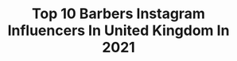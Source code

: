 ---
title: Top 10 Barbers Instagram Influencers In United Kingdom In 2021
description: >-
  Find top barbers Instagram influencers in United Kingdom in 2021. Most popular hashtags: #barberlife #mensfashion #hair #barbershopconnect.
platform: Instagram
hits: 138
text_top: See the top-rated Instagram accounts on inBeat.
text_bottom: Our database has 138 Instagram influencers like this in United Kingdom for you to connect with.
profiles:
  - username: "paulhewitt_barber"
    fullname: >-
      Paul Hewitt ✪
    bio: >-
      @blklamourbarbers @brislingtonhill_barbershop @partsandlabourbarbers F🎗CKCANCER @monsterenergy @capeganguk @uppercutdeluxe @dickieslifeofficial
    location: "United Kingdom"
    followers: 26731
    engagement: 261
    commentsToLikes: 0.067978
    id: ck0ttnvex3j7o0i19iyivf7qu
    verified: false
    hashtags: "#barberlife, #hair, #stancesocks, #girldad"
  - username: "holly_inked"
    fullname: >-
      Holly Broome
    bio: >-
      Average tattooed barber ✨ Blackwork | Family | Fashion Promotional enquiries- hollyinkedenquiries@gmail.com
    location: "United Kingdom"
    followers: 156219
    engagement: 401
    commentsToLikes: 0.016147
    id: ck0vv7a85nuvu0i19a8jp7qxg
    verified: false
    hashtags: "#mohawk, #alternativefashion, #altstyle, #darkart"
  - username: "rfitchett_"
    fullname: >-
      
    bio: >-
      Men’s Hairstylist 💈Bull + Co barber shop 📍United Kingdom
    location: "United Kingdom"
    followers: 5283
    engagement: 669
    commentsToLikes: 0.038538
    id: ck602g7wjhbta0i14gvka0j0n
    verified: false
    hashtags: ""
  - username: "ryan_davieshall"
    fullname: >-
      RYAN DAVIES-HALL
    bio: >-
      The Wild One. - London // UK📍 - Barber // Model - @woodstockmodels 🇬🇧 Enquiries: RYANDAVIESHALL@GMAIL.COM THE BLACK EDITION // OUT NOW
    location: "United Kingdom"
    followers: 56302
    engagement: 197
    commentsToLikes: 0.016957
    id: ck5bw6tbsl3p10i11omhnc7yr
    verified: false
    hashtags: "#model, #tattoo, #victoriahouse, #lfw"
  - username: "kylebeaumont89"
    fullname: >-
      Kyle Beaumont 🦹🏼‍♀️
    bio: >-
      @undercoatuk 🤘🏽 @timetotraintogether 💪🏽 TIKTOK - https://vm.tiktok.com/ZSQp6Kwv/ BLANCA 🐶 @ruger_barber SWEET now available ✂️⬇️
    location: "United Kingdom"
    followers: 213498
    engagement: 172
    commentsToLikes: 0.011445
    id: ck0u8ezaa76vx0i194sogsr77
    verified: false
    hashtags: "#hair, #fashion, #tattoo, #boy"
  - username: "r.braid"
    fullname: >-
      Robert Braid
    bio: >-
      ▶️ AWARD WINNING BARBER ▶️ |B|COLLECTIVE EDUCATION ▶️ CREATIVE TEAM DIRECTOR ▶️ BRAIDBARBERSCREATIVETEAM ▶️ PHOTOGRAPHER / OWNER ▶️ [ @BRAIDBARBERS ]
    location: "United Kingdom"
    followers: 42891
    engagement: 241
    commentsToLikes: 0.036247
    id: ck14ivctvhbn00i19yhwd1gjw
    verified: false
    hashtags: "#rbraid, #hairdesign, #hairart, #menshair"
  - username: "braidbarbers"
    fullname: >-
      Braid Barbers
    bio: >-
      Multi Award Winning - UK Barbers Milton Keynes. LeamingtonSpa. Photography: @R.Braid
    location: "United Kingdom"
    followers: 97621
    engagement: 75
    commentsToLikes: 0.014665
    id: ck6u5m81dafy40j710f0wak93
    verified: false
    hashtags: "#miltonkeynes, #ukbarbers, #braidbarberscreativeteam, #braidbarbers"
  - username: "chas_hopkins"
    fullname: >-
      Chas Hopkins
    bio: >-
      Leamington Spa 131 Regent St Barbers at 131 To book with Me or Rich Call 01926337930
    location: "United Kingdom"
    followers: 30119
    engagement: 171
    commentsToLikes: 0.012034
    id: ck9hb25vbf2c70j78c0j08az5
    verified: false
    hashtags: ""
  - username: "cal_newsome"
    fullname: >-
      Cal Newsome
    bio: >-
      Men’s Hair Stylist/International Educator ✂️ Owner of Bull & Co Barbershop 💈 West Midlands, England, UK 📍
    location: "United Kingdom"
    followers: 52815
    engagement: 332
    commentsToLikes: 0.031033
    id: ck5q1yqj1dfma0i11p8m896vg
    verified: false
    hashtags: ""
  - username: "m13ky"
    fullname: >-
      Mick Graham
    bio: >-
      @jfh_social Newcastle / Belfast📍 British Master Barber off the year 2016 Co-founder of Elite Salon Mastermind Education enquires via D.M or Email
    location: "United Kingdom"
    followers: 33078
    engagement: 136
    commentsToLikes: 0.030204
    id: ck5zt8v4kzyik0i146y0441mr
    verified: false
    hashtags: ""
---